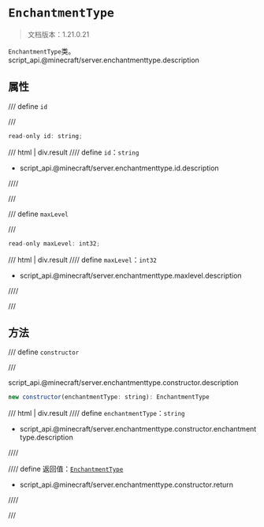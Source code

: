 # `EnchantmentType`

> 文档版本：1.21.0.21

`EnchantmentType`类。script_api.@minecraft/server.enchantmenttype.description

## 属性

/// define
`id`


///

```js
read-only id: string;
```

/// html | div.result
//// define
`id`：`string`

- script_api.@minecraft/server.enchantmenttype.id.description


////

///


/// define
`maxLevel`


///

```js
read-only maxLevel: int32;
```

/// html | div.result
//// define
`maxLevel`：`int32`

- script_api.@minecraft/server.enchantmenttype.maxlevel.description


////

///


## 方法

/// define
`constructor`


///

script_api.@minecraft/server.enchantmenttype.constructor.description

```js
new constructor(enchantmentType: string): EnchantmentType
```

/// html | div.result
//// define
`enchantmentType`：`string`

- script_api.@minecraft/server.enchantmenttype.constructor.enchantmenttype.description


////

//// define
返回值：[`EnchantmentType`](./enchantmenttype.md)

- script_api.@minecraft/server.enchantmenttype.constructor.return


////

///

